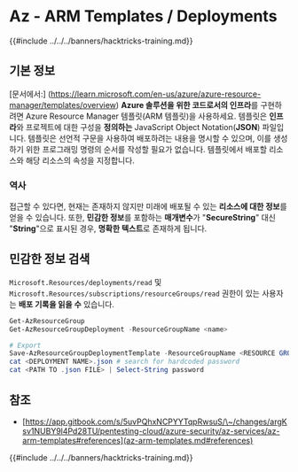 # Az - ARM Templates / Deployments

{{#include ../../../banners/hacktricks-training.md}}

## 기본 정보

[문서에서:] (https://learn.microsoft.com/en-us/azure/azure-resource-manager/templates/overview) **Azure 솔루션을 위한 코드로서의 인프라**를 구현하려면 Azure Resource Manager 템플릿(ARM 템플릿)을 사용하세요. 템플릿은 **인프라**와 프로젝트에 대한 구성을 **정의하는** JavaScript Object Notation(**JSON**) 파일입니다. 템플릿은 선언적 구문을 사용하여 배포하려는 내용을 명시할 수 있으며, 이를 생성하기 위한 프로그래밍 명령의 순서를 작성할 필요가 없습니다. 템플릿에서 배포할 리소스와 해당 리소스의 속성을 지정합니다.

### 역사

접근할 수 있다면, 현재는 존재하지 않지만 미래에 배포될 수 있는 **리소스에 대한 정보**를 얻을 수 있습니다. 또한, **민감한 정보**를 포함하는 **매개변수**가 "**SecureString**" 대신 "**String**"으로 표시된 경우, **명확한 텍스트**로 존재하게 됩니다.

## 민감한 정보 검색

`Microsoft.Resources/deployments/read` 및 `Microsoft.Resources/subscriptions/resourceGroups/read` 권한이 있는 사용자는 **배포 기록을 읽을 수** 있습니다.
```powershell
Get-AzResourceGroup
Get-AzResourceGroupDeployment -ResourceGroupName <name>

# Export
Save-AzResourceGroupDeploymentTemplate -ResourceGroupName <RESOURCE GROUP> -DeploymentName <DEPLOYMENT NAME>
cat <DEPLOYMENT NAME>.json # search for hardcoded password
cat <PATH TO .json FILE> | Select-String password
```
## 참조

- [https://app.gitbook.com/s/5uvPQhxNCPYYTqpRwsuS/\~/changes/argKsv1NUBY9l4Pd28TU/pentesting-cloud/azure-security/az-services/az-arm-templates#references](az-arm-templates.md#references)

{{#include ../../../banners/hacktricks-training.md}}
